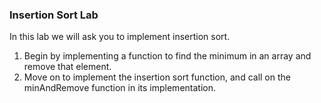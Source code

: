 ### Insertion Sort Lab

In this lab we will ask you to implement insertion sort.

1. Begin by implementing a function to find the minimum in an array and remove that element.
2. Move on to implement the insertion sort function, and call on the minAndRemove function in its implementation.
